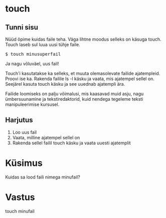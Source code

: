# touch

## Tunni sisu

Nüüd õpime kuidas faile teha. Väga lihtne moodus selleks on käsuga touch. Touch laseb sul luua uusi tühje faile.

<pre>$ touch minusuperfail</pre>

Ja nagu võluväel, uus fail!

Touch'i kasutatakse ka selleks, et muuta olemasolevate failide ajatempleid. Proovi ise ka. Rakenda failile ls -l käsku ja vaata, mis ajatempel sellel on. Seejärel kasuta touch käsku ja see uuednab ajatempli ära.

Failide loomiseks on palju võimalusi, mis kaasavad muid asju, nagu ümbersuunamine ja tekstiredaktorid, kuid nendega tegeleme teksti manipuleerimise kursusel.

## Harjutus

<ol>
<li>Loo uus fail</li>
<li>Vaata, milline ajatempel sellel on</li>
<li>Rakenda sellel failil touch käsku ja vaata uuesti ajatemplit</li>
</ol>

# Küsimus

Kuidas sa lood faili nimega minufail?

# Vastus

touch minufail
